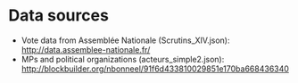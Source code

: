 # Data sources
- Vote data from Assemblée Nationale (Scrutins_XIV.json): http://data.assemblee-nationale.fr/
- MPs and political organizations (acteurs_simple2.json): http://blockbuilder.org/nbonneel/91f6d433810029851e170ba668436340
